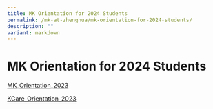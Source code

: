 ```yaml
---
title: MK Orientation for 2024 Students
permalink: /mk-at-zhenghua/mk-orientation-for-2024-students/
description: ""
variant: markdown
---
```

# MK Orientation for 2024 Students

[MK_Orientation_2023](/files/MK_Slides_for_K1_Orientation_2023.pdf)

[KCare_Orientation_2023](/files/KCare_Slides_for_K1_Orientation_2023.pdf)